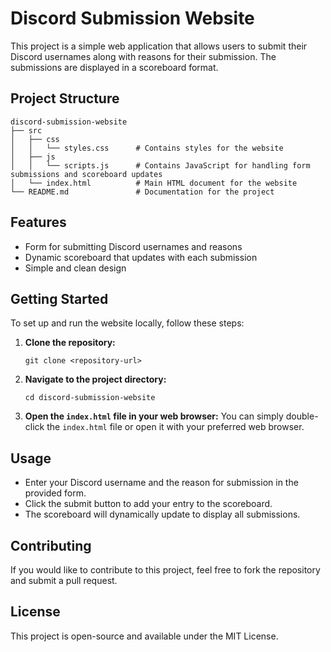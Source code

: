 # Discord Submission Website

This project is a simple web application that allows users to submit their Discord usernames along with reasons for their submission. The submissions are displayed in a scoreboard format.

## Project Structure

```
discord-submission-website
├── src
│   ├── css
│   │   └── styles.css      # Contains styles for the website
│   ├── js
│   │   └── scripts.js      # Contains JavaScript for handling form submissions and scoreboard updates
│   └── index.html          # Main HTML document for the website
└── README.md               # Documentation for the project
```

## Features

- Form for submitting Discord usernames and reasons
- Dynamic scoreboard that updates with each submission
- Simple and clean design

## Getting Started

To set up and run the website locally, follow these steps:

1. **Clone the repository:**
   ```
   git clone <repository-url>
   ```

2. **Navigate to the project directory:**
   ```
   cd discord-submission-website
   ```

3. **Open the `index.html` file in your web browser:**
   You can simply double-click the `index.html` file or open it with your preferred web browser.

## Usage

- Enter your Discord username and the reason for submission in the provided form.
- Click the submit button to add your entry to the scoreboard.
- The scoreboard will dynamically update to display all submissions.

## Contributing

If you would like to contribute to this project, feel free to fork the repository and submit a pull request.

## License

This project is open-source and available under the MIT License.